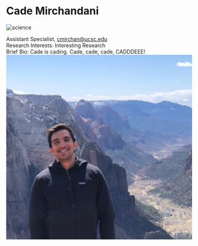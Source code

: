# Cade Mirchandani

![science](https://img.shields.io/badge/FileType-cade-brightgreen)

Assistant Specialist, cmirchan@ucsc.edu  
Research Interests: Interesting Research  
Brief Bio: Cade is cading. Cade, cade, cade, CADDDEEE!  
<img src='2021-05-17.jpeg' alt='cade' width='500'/>
